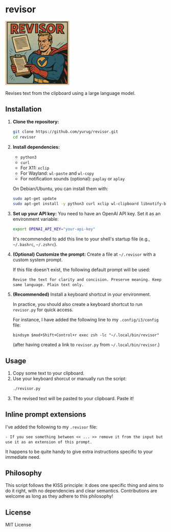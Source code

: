 # revisor

<img src="revisor.png" alt="revisor logo" width="200"/>

Revises text from the clipboard using a large language model.

## Installation

1.  **Clone the repository:**
    ```bash
    git clone https://github.com/yurug/revisor.git
    cd revisor
    ```

2.  **Install dependencies:**
    -   `python3`
    -   `curl`
    -   For X11: `xclip`
    -   For Wayland: `wl-paste` and `wl-copy`
    -   For notification sounds (optional): `paplay` or `aplay`

    On Debian/Ubuntu, you can install them with:
    ```bash
    sudo apt-get update
    sudo apt-get install -y python3 curl xclip wl-clipboard libnotify-bin
    ```

3.  **Set up your API key:**
    You need to have an OpenAI API key. Set it as an environment variable:
    ```bash
    export OPENAI_API_KEY="your-api-key"
    ```
    It's recommended to add this line to your shell's startup file (e.g., `~/.bashrc`, `~/.zshrc`).

4.  **(Optional) Customize the prompt:**
    Create a file at `~/.revisor` with a custom system prompt.

    If this file doesn't exist, the following default prompt will be used:

    ```
    Revise the text for clarity and concision. Preserve meaning. Keep same language. Plain text only.
    ```

5. **(Recommended)** Install a keyboard shortcut in your environment.

   In practice, you should also create a keyboard shortcut to run `revisor.py` for quick access.

   For instance, I have added the following line to my `.config/i3/config` file:

   ```
   bindsym $mod+Shift+Control+r exec zsh -lc "~/.local/bin/revisor"
   ```

   (after having created a link to `revisor.py` from `~/.local/bin/revisor`.)


## Usage

1.  Copy some text to your clipboard.
2.  Use your keyboard shorcut or manually run the script:
    ```bash
    ./revisor.py
    ```
3.  The revised text will be pasted to your clipboard. Paste it!

## Inline prompt extensions

I've added the following to my `.revisor` file:

```
- If you see something between << ... >> remove it from the input but use it as an extension of this prompt.
```

It happens to be quite handy to give extra instructions specific to
your immediate need.


## Philosophy

This script follows the KISS principle: it does one specific thing and
aims to do it right, with no dependencies and clear
semantics. Contributions are welcome as long as they adhere to this
philosophy!

## License

MIT License

